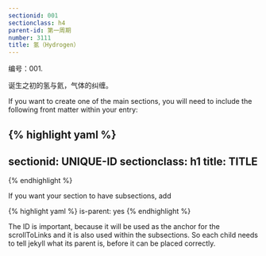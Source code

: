 ```yaml
---
sectionid: 001
sectionclass: h4
parent-id: 第一周期
number: 3111
title: 氢（Hydrogen）
---
```

编号：001.

诞生之初的氢与氦，气体的纠缠。

If you want to create one of the main sections, you will need to include the following front matter within your entry:

{% highlight yaml %}
---
sectionid: UNIQUE-ID
sectionclass: h1
title: TITLE
---
{% endhighlight %}

If you want your section to have subsections, add

{% highlight yaml %}
is-parent: yes
{% endhighlight %}

The ID is important, because it will be used as the anchor for the scrollToLinks and it is also used within the subsections. So each child needs to tell jekyll what its parent is, before it can be placed correctly.